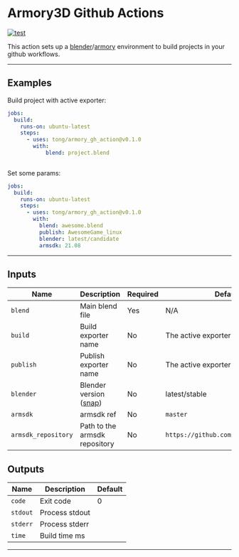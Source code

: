# Armory3D Github Actions

[![test](https://github.com/tong/armory_gh_actions/actions/workflows/test.yml/badge.svg)](https://github.com/tong/armory_gh_actions/actions/workflows/test.yml)

This action sets up a [blender](https://www.blender.org/)/[armory](https://github.com/armory3d/armory) environment to build projects in your github workflows.

---

## Examples

Build project with active exporter:
```yaml
jobs:
  build:
    runs-on: ubuntu-latest
    steps:
      - uses: tong/armory_gh_action@v0.1.0
        with:
            blend: project.blend
            
```

Set some params:
```yaml
jobs:
  build:
    runs-on: ubuntu-latest
    steps:
      - uses: tong/armory_gh_action@v0.1.0
        with:
          blend: awesome.blend
          publish: AwesomeGame_linux
          blender: latest/candidate
          armsdk: 21.08

```

---

## Inputs

| Name | Description | Required | Default |
| - | - | - | - |
| `blend` | Main blend file | Yes | N/A |
| `build` | Build exporter name | No | The active exporter |
| `publish` | Publish exporter name | No | The active exporter |
| `blender` | Blender version ([snap](https://snapcraft.io/blender)) | No | latest/stable |
| `armsdk` | armsdk ref | No | `master`
| `armsdk_repository` | Path to the armsdk repository | No | `https://github.com/armory3d/armsdk`


## Outputs

| Name | Description | Default |
| - | - | - |
| `code` | Exit code | 0 |
| `stdout` | Process stdout |  |
| `stderr` | Process stderr |  |
| `time` | Build time ms | |

---
